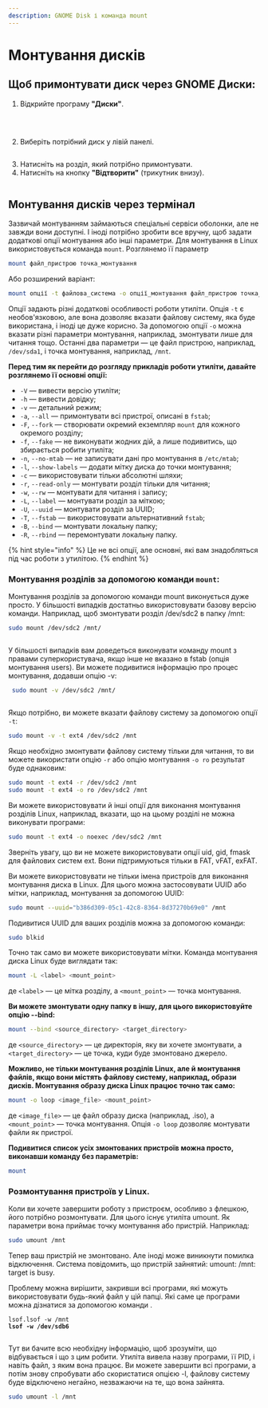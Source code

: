 ```yaml
---
description: GNOME Disk і команда mount
---
```


# Монтування дисків

## **Щоб примонтувати диск через GNOME Диски:**

1. Відкрийте програму **"Диски"**.

<figure><img src="../../.gitbook/assets/obraz.png" alt=""><figcaption><p><br></p></figcaption></figure>

2. Виберіть потрібний диск у лівій панелі.

<figure><img src="../../.gitbook/assets/obraz (1).png" alt=""><figcaption></figcaption></figure>

3. Натисніть на розділ, який потрібно примонтувати.
4. Натисніть на кнопку **"Відтворити"** (трикутник внизу).

<figure><img src="../../.gitbook/assets/obraz (2).png" alt=""><figcaption></figcaption></figure>

## Монтування дисків через термінал

Зазвичай монтуванням займаються спеціальні сервіси оболонки, але не завжди вони доступні. І іноді потрібно зробити все вручну, щоб задати додаткові опції монтування або інші параметри. Для монтування в Linux використовується команда `mount`. Розглянемо її параметр

```bash
mount файл_пристрою точка_монтування
```

Або розширений варіант:

```bash
mount опції -t файлова_система -o опції_монтування файл_пристрою точка_монтування
```

Опції задають різні додаткові особливості роботи утиліти. Опція `-t` є необов'язковою, але вона дозволяє вказати файлову систему, яка буде використана, і іноді це дуже корисно. За допомогою опції `-o` можна вказати різні параметри монтування, наприклад, змонтувати лише для читання тощо. Останні два параметри — це файл пристрою, наприклад, `/dev/sda1`, і точка монтування, наприклад, `/mnt`.

**Перед тим як перейти до розгляду прикладів роботи утиліти, давайте розглянемо її основні опції:**

* `-V` — вивести версію утиліти;
* `-h` — вивести довідку;
* `-v` — детальний режим;
* `-a`, `--all` — примонтувати всі пристрої, описані в `fstab`;
* `-F`, `--fork` — створювати окремий екземпляр `mount` для кожного окремого розділу;
* `-f`, `--fake` — не виконувати жодних дій, а лише подивитись, що збирається робити утиліта;
* `-n`, `--no-mtab` — не записувати дані про монтування в `/etc/mtab`;
* `-l`, `--show-labels` — додати мітку диска до точки монтування;
* `-c` — використовувати тільки абсолютні шляхи;
* `-r`, `--read-only` — монтувати розділ тільки для читання;
* `-w`, `--rw` — монтувати для читання і запису;
* `-L`, `--label` — монтувати розділ за міткою;
* `-U`, `--uuid` — монтувати розділ за UUID;
* `-T`, `--fstab` — використовувати альтернативний `fstab`;
* `-B`, `--bind` — монтувати локальну папку;
* `-R`, `--rbind` — перемонтувати локальну папку.

{% hint style="info" %}
Це не всі опції, але основні, які вам знадобляться під час роботи з утилітою.&#x20;
{% endhint %}

### **Монтування розділів за допомогою команди `mount`:**

Монтування розділів за допомогою команди mount виконується дуже просто. У більшості випадків достатньо використовувати базову версію команди. Наприклад, щоб змонтувати розділ /dev/sdc2 в папку /mnt:

```bash
sudo mount /dev/sdc2 /mnt/
```

<figure><img src="../../.gitbook/assets/obraz (17).png" alt=""><figcaption></figcaption></figure>

У більшості випадків вам доведеться виконувати команду mount з правами суперкористувача, якщо інше не вказано в fstab (опція монтування users). Ви можете подивитися інформацію про процес монтування, додавши опцію -v:

```bash
 sudo mount -v /dev/sdc2 /mnt/
```

<figure><img src="../../.gitbook/assets/obraz (18).png" alt=""><figcaption></figcaption></figure>

Якщо потрібно, ви можете вказати файлову систему за допомогою опції  `-t`:

```bash
sudo mount -v -t ext4 /dev/sdc2 /mnt
```

Якщо необхідно змонтувати файлову систему тільки для читання, то ви можете використати опцію  `-r` або опцію монтування `-o ro` результат буде однаковим:

```bash
sudo mount -t ext4 -r /dev/sdc2 /mnt
sudo mount -t ext4 -o ro /dev/sdc2 /mnt
```

Ви можете використовувати й інші опції для виконання монтування розділів Linux, наприклад, вказати, що на цьому розділі не можна виконувати програми:

```bash
sudo mount -t ext4 -o noexec /dev/sdc2 /mnt
```

Зверніть увагу, що ви не можете використовувати опції uid, gid, fmask для файлових систем ext. Вони підтримуються тільки в FAT, vFAT, exFAT.

Ви можете використовувати не тільки імена пристроїв для виконання монтування диска в Linux. Для цього можна застосовувати UUID або мітки, наприклад, монтування за допомогою UUID:

```bash
sudo mount --uuid="b386d309-05c1-42c8-8364-8d37270b69e0" /mnt
```

Подивитися UUID для ваших розділів можна за допомогою команди:

```bash
sudo blkid
```

Точно так само ви можете використовувати мітки. Команда монтування диска Linux буде виглядати так:

```bash
mount -L <label> <mount_point>
```

де `<label>` — це мітка розділу, а `<mount_point>` — точка монтування.

**Ви можете змонтувати одну папку в іншу, для цього використовуйте опцію --bind:**

```bash
mount --bind <source_directory> <target_directory>
```

де `<source_directory>` — це директорія, яку ви хочете змонтувати, а `<target_directory>` — це точка, куди буде змонтовано джерело.

**Можливо, не тільки монтування розділів Linux, але й монтування файлів, якщо вони містять файлову систему, наприклад, образи дисків. Монтування образу диска Linux працює точно так само:**

```bash
mount -o loop <image_file> <mount_point>
```

де `<image_file>` — це файл образу диска (наприклад, .iso), а `<mount_point>` — точка монтування. Опція `-o loop` дозволяє монтувати файли як пристрої.

**Подивитися список усіх змонтованих пристроїв можна просто, виконавши команду без параметрів:**

```bash
mount
```

### Розмонтування пристроїв у Linux.

Коли ви хочете завершити роботу з пристроєм, особливо з флешкою, його потрібно розмонтувати. Для цього існує утиліта umount. Як параметри вона приймає точку монтування або пристрій. Наприклад:

```bash
sudo umount /mnt
```

Тепер ваш пристрій не змонтовано. Але іноді може виникнути помилка відключення. Система повідомить, що пристрій зайнятий: umount: /mnt: target is busy.

Проблему можна вирішити, закривши всі програми, які можуть використовувати будь-який файл у цій папці. Які саме це програми можна дізнатися за допомогою команди .

<pre class="language-bash"><code class="lang-bash">lsof.lsof -w /mnt
<strong>lsof -w /dev/sdb6
</strong></code></pre>

<figure><img src="../../.gitbook/assets/obraz (19).png" alt=""><figcaption></figcaption></figure>

Тут ви бачите всю необхідну інформацію, щоб зрозуміти, що відбувається і що з цим робити. Утиліта вивела назву програми, її PID, і навіть файл, з яким вона працює. Ви можете завершити всі програми, а потім знову спробувати або скористатися опцією -l, файлову систему буде відключено негайно, незважаючи на те, що вона зайнята.

```bash
sudo umount -l /mnt
```
